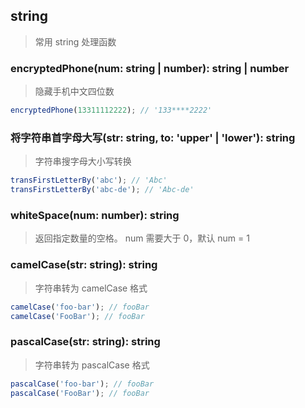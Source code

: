 ## string

> 常用 string 处理函数

### encryptedPhone(num: string | number): string | number

> 隐藏手机中文四位数

```typescript
encryptedPhone(13311112222); // '133****2222'
```

### 将字符串首字母大写(str: string, to: 'upper' | 'lower'): string

> 字符串搜字母大小写转换

```typescript
transFirstLetterBy('abc'); // 'Abc'
transFirstLetterBy('abc-de'); // 'Abc-de'
```

### whiteSpace(num: number): string

> 返回指定数量的空格。 num 需要大于 0，默认 num = 1

### camelCase(str: string): string

> 字符串转为 camelCase 格式

```typescript
camelCase('foo-bar'); // fooBar
camelCase('FooBar'); // fooBar
```

### pascalCase(str: string): string

> 字符串转为 pascalCase 格式

```typescript
pascalCase('foo-bar'); // fooBar
pascalCase('FooBar'); // fooBar
```
